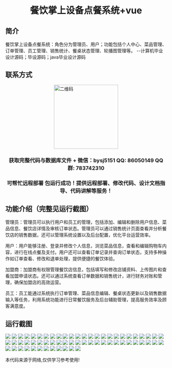 <p><h1 align="center">餐饮掌上设备点餐系统+vue</h1></p>

## 简介
餐饮掌上设备点餐系统：角色分为管理员、用户；功能包括个人中心、菜品管理、订单管理、员工管理、销售统计、餐桌状态管理、轮播图管理等。    --计算机毕业设计源码；毕设源码；java毕业设计源码


## 联系方式
<img src="https://bs-1329754181.cos.ap-shanghai.myqcloud.com/wx.jpg" alt="二维码" style="display: block; margin: 0 auto;" width="200px">
<p><h3 align="center">获取完整代码与数据库文件 + 微信：bysj5151 QQ: 86050149 QQ群: 783742310</h3></p>
<p><h3 align="center">可帮忙远程部署 包运行成功！提供远程部署、修改代码、设计文档指导、代码讲解等服务！</h3></p>

## 功能介绍（完整见运行截图）
管理员：管理员可以执行用户和员工的管理，包括添加、编辑和删除用户信息、菜品信息、餐饮店详情及审核订单状态。管理员可以通过销售统计页面查看并分析餐饮店的销售数据，还可以管理系统设置以及后台配置，优化平台运营效率。

用户：用户能够注册、登录并修改个人信息，浏览菜品信息，查看和编辑购物车内容，进行在线点餐及支付。用户还可以查看订单记录并查询订单状态，支持多种操作如订单查看、修改和退单处理，提供便捷的餐饮体验。

加盟商：加盟商有权限管理餐饮店信息，包括填写和修改店铺资料、上传图片和查看加盟申请状态。还可以通过系统查看订单数据和销售统计，进行财务对账和管理，确保加盟店的高效运营。

员工：员工能通过系统执行订单管理、菜品信息编辑、餐桌状态更新以及销售数据输入等任务，利用系统功能进行日常餐饮服务及后台辅助管理，提高服务效率及顾客满意度。


## 运行截图
![](https://bs-1329754181.cos.ap-shanghai.myqcloud.com/ssm/CateringMobileOrderingSystem/img/001.jpg)
![](https://bs-1329754181.cos.ap-shanghai.myqcloud.com/ssm/CateringMobileOrderingSystem/img/002.jpg)
![](https://bs-1329754181.cos.ap-shanghai.myqcloud.com/ssm/CateringMobileOrderingSystem/img/003.jpg)
![](https://bs-1329754181.cos.ap-shanghai.myqcloud.com/ssm/CateringMobileOrderingSystem/img/004.jpg)
![](https://bs-1329754181.cos.ap-shanghai.myqcloud.com/ssm/CateringMobileOrderingSystem/img/005.jpg)
![](https://bs-1329754181.cos.ap-shanghai.myqcloud.com/ssm/CateringMobileOrderingSystem/img/006.jpg)
![](https://bs-1329754181.cos.ap-shanghai.myqcloud.com/ssm/CateringMobileOrderingSystem/img/007.jpg)
![](https://bs-1329754181.cos.ap-shanghai.myqcloud.com/ssm/CateringMobileOrderingSystem/img/008.jpg)
![](https://bs-1329754181.cos.ap-shanghai.myqcloud.com/ssm/CateringMobileOrderingSystem/img/009.jpg)
![](https://bs-1329754181.cos.ap-shanghai.myqcloud.com/ssm/CateringMobileOrderingSystem/img/010.jpg)
![](https://bs-1329754181.cos.ap-shanghai.myqcloud.com/ssm/CateringMobileOrderingSystem/img/011.jpg)
![](https://bs-1329754181.cos.ap-shanghai.myqcloud.com/ssm/CateringMobileOrderingSystem/img/012.jpg)
![](https://bs-1329754181.cos.ap-shanghai.myqcloud.com/ssm/CateringMobileOrderingSystem/img/013.jpg)
![](https://bs-1329754181.cos.ap-shanghai.myqcloud.com/ssm/CateringMobileOrderingSystem/img/014.jpg)
![](https://bs-1329754181.cos.ap-shanghai.myqcloud.com/ssm/CateringMobileOrderingSystem/img/015.jpg)
![](https://bs-1329754181.cos.ap-shanghai.myqcloud.com/ssm/CateringMobileOrderingSystem/img/016.jpg)
![](https://bs-1329754181.cos.ap-shanghai.myqcloud.com/ssm/CateringMobileOrderingSystem/img/017.jpg)
![](https://bs-1329754181.cos.ap-shanghai.myqcloud.com/ssm/CateringMobileOrderingSystem/img/018.jpg)
![](https://bs-1329754181.cos.ap-shanghai.myqcloud.com/ssm/CateringMobileOrderingSystem/img/019.jpg)
![](https://bs-1329754181.cos.ap-shanghai.myqcloud.com/ssm/CateringMobileOrderingSystem/img/020.jpg)
![](https://bs-1329754181.cos.ap-shanghai.myqcloud.com/ssm/CateringMobileOrderingSystem/img/021.jpg)
![](https://bs-1329754181.cos.ap-shanghai.myqcloud.com/ssm/CateringMobileOrderingSystem/img/022.jpg)
![](https://bs-1329754181.cos.ap-shanghai.myqcloud.com/ssm/CateringMobileOrderingSystem/img/023.jpg)
![](https://bs-1329754181.cos.ap-shanghai.myqcloud.com/ssm/CateringMobileOrderingSystem/img/024.jpg)
![](https://bs-1329754181.cos.ap-shanghai.myqcloud.com/ssm/CateringMobileOrderingSystem/img/025.jpg)
![](https://bs-1329754181.cos.ap-shanghai.myqcloud.com/ssm/CateringMobileOrderingSystem/img/026.jpg)
![](https://bs-1329754181.cos.ap-shanghai.myqcloud.com/ssm/CateringMobileOrderingSystem/img/027.jpg)
![](https://bs-1329754181.cos.ap-shanghai.myqcloud.com/ssm/CateringMobileOrderingSystem/img/028.jpg)
![](https://bs-1329754181.cos.ap-shanghai.myqcloud.com/ssm/CateringMobileOrderingSystem/img/029.jpg)
![](https://bs-1329754181.cos.ap-shanghai.myqcloud.com/ssm/CateringMobileOrderingSystem/img/030.jpg)
![](https://bs-1329754181.cos.ap-shanghai.myqcloud.com/ssm/CateringMobileOrderingSystem/img/031.jpg)
![](https://bs-1329754181.cos.ap-shanghai.myqcloud.com/ssm/CateringMobileOrderingSystem/img/032.jpg)
![](https://bs-1329754181.cos.ap-shanghai.myqcloud.com/ssm/CateringMobileOrderingSystem/img/033.jpg)
![](https://bs-1329754181.cos.ap-shanghai.myqcloud.com/ssm/CateringMobileOrderingSystem/img/034.jpg)
![](https://bs-1329754181.cos.ap-shanghai.myqcloud.com/ssm/CateringMobileOrderingSystem/img/035.jpg)
![](https://bs-1329754181.cos.ap-shanghai.myqcloud.com/ssm/CateringMobileOrderingSystem/img/036.jpg)
![](https://bs-1329754181.cos.ap-shanghai.myqcloud.com/ssm/CateringMobileOrderingSystem/img/037.jpg)
![](https://bs-1329754181.cos.ap-shanghai.myqcloud.com/ssm/CateringMobileOrderingSystem/img/038.jpg)
![](https://bs-1329754181.cos.ap-shanghai.myqcloud.com/ssm/CateringMobileOrderingSystem/img/039.jpg)
![](https://bs-1329754181.cos.ap-shanghai.myqcloud.com/ssm/CateringMobileOrderingSystem/img/040.jpg)
![](https://bs-1329754181.cos.ap-shanghai.myqcloud.com/ssm/CateringMobileOrderingSystem/img/041.jpg)
![](https://bs-1329754181.cos.ap-shanghai.myqcloud.com/ssm/CateringMobileOrderingSystem/img/042.jpg)
![](https://bs-1329754181.cos.ap-shanghai.myqcloud.com/ssm/CateringMobileOrderingSystem/img/043.jpg)
![](https://bs-1329754181.cos.ap-shanghai.myqcloud.com/ssm/CateringMobileOrderingSystem/img/044.jpg)
![](https://bs-1329754181.cos.ap-shanghai.myqcloud.com/ssm/CateringMobileOrderingSystem/img/045.jpg)
![](https://bs-1329754181.cos.ap-shanghai.myqcloud.com/ssm/CateringMobileOrderingSystem/img/046.jpg)
![](https://bs-1329754181.cos.ap-shanghai.myqcloud.com/ssm/CateringMobileOrderingSystem/img/047.jpg)
![](https://bs-1329754181.cos.ap-shanghai.myqcloud.com/ssm/CateringMobileOrderingSystem/img/048.jpg)
![](https://bs-1329754181.cos.ap-shanghai.myqcloud.com/ssm/CateringMobileOrderingSystem/img/049.jpg)
![](https://bs-1329754181.cos.ap-shanghai.myqcloud.com/ssm/CateringMobileOrderingSystem/img/050.jpg)
![](https://bs-1329754181.cos.ap-shanghai.myqcloud.com/ssm/CateringMobileOrderingSystem/img/051.jpg)
![](https://bs-1329754181.cos.ap-shanghai.myqcloud.com/ssm/CateringMobileOrderingSystem/img/052.jpg)
![](https://bs-1329754181.cos.ap-shanghai.myqcloud.com/ssm/CateringMobileOrderingSystem/img/053.jpg)
![](https://bs-1329754181.cos.ap-shanghai.myqcloud.com/ssm/CateringMobileOrderingSystem/img/054.jpg)
![](https://bs-1329754181.cos.ap-shanghai.myqcloud.com/ssm/CateringMobileOrderingSystem/img/055.jpg)
![](https://bs-1329754181.cos.ap-shanghai.myqcloud.com/ssm/CateringMobileOrderingSystem/img/056.jpg)
![](https://bs-1329754181.cos.ap-shanghai.myqcloud.com/ssm/CateringMobileOrderingSystem/img/057.jpg)
![](https://bs-1329754181.cos.ap-shanghai.myqcloud.com/ssm/CateringMobileOrderingSystem/img/058.jpg)
![](https://bs-1329754181.cos.ap-shanghai.myqcloud.com/ssm/CateringMobileOrderingSystem/img/059.jpg)
![](https://bs-1329754181.cos.ap-shanghai.myqcloud.com/ssm/CateringMobileOrderingSystem/img/060.jpg)
![](https://bs-1329754181.cos.ap-shanghai.myqcloud.com/ssm/CateringMobileOrderingSystem/img/061.jpg)
![](https://bs-1329754181.cos.ap-shanghai.myqcloud.com/ssm/CateringMobileOrderingSystem/img/062.jpg)

<p>本代码来源于网络,仅供学习参考使用!</p>
